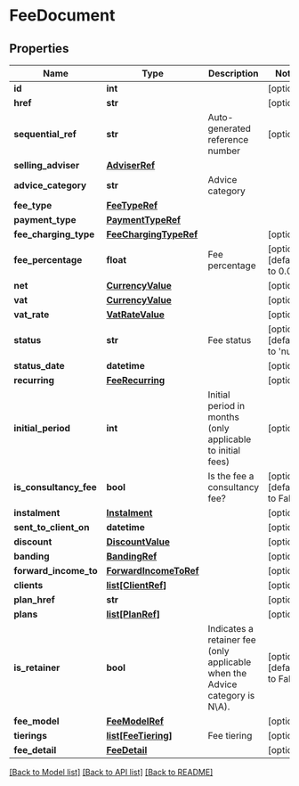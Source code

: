 # FeeDocument

## Properties
Name | Type | Description | Notes
------------ | ------------- | ------------- | -------------
**id** | **int** |  | [optional] 
**href** | **str** |  | [optional] 
**sequential_ref** | **str** | Auto-generated reference number | [optional] 
**selling_adviser** | [**AdviserRef**](AdviserRef.md) |  | 
**advice_category** | **str** | Advice category | 
**fee_type** | [**FeeTypeRef**](FeeTypeRef.md) |  | 
**payment_type** | [**PaymentTypeRef**](PaymentTypeRef.md) |  | 
**fee_charging_type** | [**FeeChargingTypeRef**](FeeChargingTypeRef.md) |  | [optional] 
**fee_percentage** | **float** | Fee percentage | [optional] [default to 0.0]
**net** | [**CurrencyValue**](CurrencyValue.md) |  | [optional] 
**vat** | [**CurrencyValue**](CurrencyValue.md) |  | [optional] 
**vat_rate** | [**VatRateValue**](VatRateValue.md) |  | [optional] 
**status** | **str** | Fee status | [optional] [default to 'null']
**status_date** | **datetime** |  | [optional] 
**recurring** | [**FeeRecurring**](FeeRecurring.md) |  | [optional] 
**initial_period** | **int** | Initial period in months (only applicable to initial fees) | [optional] 
**is_consultancy_fee** | **bool** | Is the fee a consultancy fee? | [optional] [default to False]
**instalment** | [**Instalment**](Instalment.md) |  | [optional] 
**sent_to_client_on** | **datetime** |  | [optional] 
**discount** | [**DiscountValue**](DiscountValue.md) |  | [optional] 
**banding** | [**BandingRef**](BandingRef.md) |  | [optional] 
**forward_income_to** | [**ForwardIncomeToRef**](ForwardIncomeToRef.md) |  | [optional] 
**clients** | [**list[ClientRef]**](ClientRef.md) |  | [optional] 
**plan_href** | **str** |  | [optional] 
**plans** | [**list[PlanRef]**](PlanRef.md) |  | [optional] 
**is_retainer** | **bool** | Indicates a retainer fee (only applicable when the Advice category is N\\A). | [optional] [default to False]
**fee_model** | [**FeeModelRef**](FeeModelRef.md) |  | [optional] 
**tierings** | [**list[FeeTiering]**](FeeTiering.md) | Fee tiering | [optional] 
**fee_detail** | [**FeeDetail**](FeeDetail.md) |  | [optional] 

[[Back to Model list]](../README.md#documentation-for-models) [[Back to API list]](../README.md#documentation-for-api-endpoints) [[Back to README]](../README.md)

